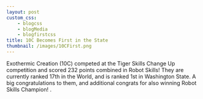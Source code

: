 ```yaml
--- 
layout: post
custom_css: 
    - blogcss
    - blogMedia
    - blogfirstcss
title: 10C Becomes First in the State  
thumbnail: /images/10CFirst.png
---
```


Exothermic Creation (10C) competed at the Tiger Skills Change Up competition and scored 232 points combined in Robot Skills! They are currently ranked 17th in the World, and is ranked 1st in Washington State. A big congratulations to them, and additional congrats for also winning Robot Skills Champion! 
. 

